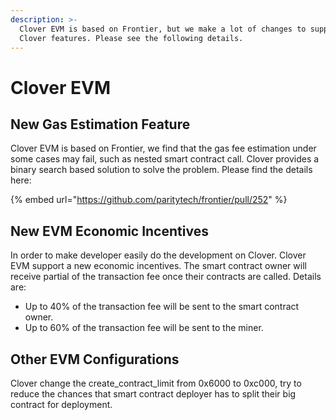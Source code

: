 ```yaml
---
description: >-
  Clover EVM is based on Frontier, but we make a lot of changes to support
  Clover features. Please see the following details.
---
```


# Clover EVM

## New Gas Estimation Feature

Clover EVM is based on Frontier, we find that the gas fee estimation under some cases may fail, such as nested smart contract call.  Clover provides a binary search based solution to solve the problem. Please find the details here:

{% embed url="https://github.com/paritytech/frontier/pull/252" %}

## New EVM Economic Incentives

In order to make developer easily do the development on Clover.  Clover EVM support a new economic incentives. The smart contract owner will receive partial of the transaction fee once their contracts are called. Details are:

* Up to 40% of the transaction fee will be sent to the smart contract owner.
* Up to 60% of the transaction fee will be sent to the miner.

## Other EVM Configurations

Clover change the create\_contract\_limit from 0x6000 to 0xc000,  try to reduce the chances that smart contract deployer has to split their big contract for deployment.
